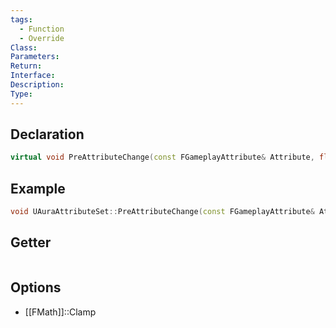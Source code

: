 ```yaml
---
tags:
  - Function
  - Override
Class: 
Parameters: 
Return: 
Interface: 
Description: 
Type:
---
```


## Declaration

```cpp
virtual void PreAttributeChange(const FGameplayAttribute& Attribute, float& NewValue) {}
```

## Example

```cpp
void UAuraAttributeSet::PreAttributeChange(const FGameplayAttribute& Attribute, float& NewValue) { }
```

## Getter

```cpp
```

## Options
- [[FMath]]::Clamp
